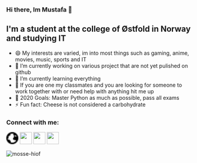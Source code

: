 ### Hi there, Im Mustafa 👋

## I'm a student at the college of Østfold in Norway and studying IT

- 😄 My interests are varied, im into most things such as gaming, anime, movies, music, sports and IT
- 🔭 I’m currently working on various project that are not yet pulished on github
- 🌱 I’m currently learning everything
- 👯 If you are one my classmates and you are looking for someone to work together with or need help with anything hit me up
- 🥅 2020 Goals: Master Python as much as possible, pass all exams
- ⚡ Fun fact: Cheese is not considered a carbohydrate

### Connect with me:

[<img alighn="left" height="32" width="32" src="https://raw.githubusercontent.com/iconic/open-iconic/master/svg/globe.svg" />][website]
[<img alighn="left" height="32" width="32" src="https://cdn.jsdelivr.net/npm/simple-icons@v3/icons/facebook.svg" />][facebook]
[<img alighn="left" height="32" width="32" src="https://cdn.jsdelivr.net/npm/simple-icons@v3/icons/microsoftoutlook.svg" />][outlook]
[<img alighn="left" height="32" width="32" src="https://cdn.jsdelivr.net/npm/simple-icons@v3/icons/linkedin.svg" />][linkedin]

<p align="left"> <img src="https://komarev.com/ghpvc/?username=mosse-hiof" alt="mosse-hiof" /> </p>

[facebook]:https://www.facebook.com/profile.php?id=722111722
[website]:https://mosse-hiof.github.io/Mosse-hiof/
[linkedin]:https://www.linkedin.com/in/mustafa-sahin-3a18521b3/
[outlook]:mustafa.sahin@hiof.no
